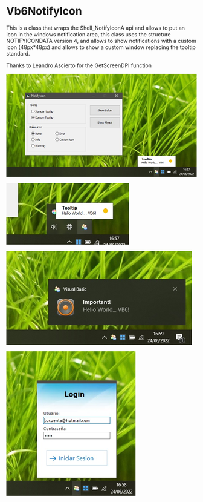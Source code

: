 # Vb6NotifyIcon
This is a class that wraps the Shell_NotifyIconA api and allows to put an icon in the windows notification area, this class uses the structure NOTIFYICONDATA version 4, and allows to show notifications with a custom icon (48px*48px) and allows to show a custom window replacing the tooltip standard.

Thanks to Leandro Ascierto for the GetScreenDPI function

 ![ITypeComp::Bind](/screens/nid00.jpg)
 
 ![ITypeComp::Bind](/screens/nid01.jpg)
 
 ![ITypeComp::Bind](/screens/nid03.jpg)
	
 ![ITypeComp::Bind](/screens/nid04.jpg)